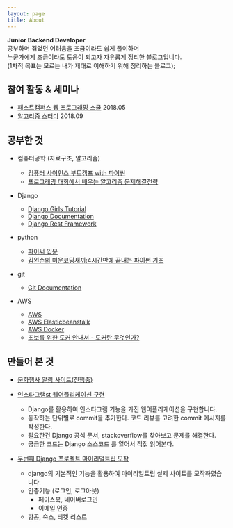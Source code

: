 ```yaml
---
layout: page
title: About
---
```


<p class="message">
  <b>Junior Backend Developer</b><br>
  공부하며 겪었던 어려움을 조금이라도 쉽게 풀이하며<br>
  누군가에게 조금이라도 도움이 되고자 자유롭게 정리한 블로그입니다.<br>
  (1차적 목표는 모르는 내가 제대로 이해하기 위해 정리하는 블로그);<br>
</p>


## 참여 활동 & 세미나


- [패스트캠퍼스 웹 프로그래밍 스쿨](http://blog.pycon.kr/2017/12/27/python-seminar/) 2018.05
- [알고리즘 스터디](http://) 2018.09

## 공부한 것


- 컴퓨터공학 (자료구조, 알고리즘)
    - [컴퓨터 사이언스 부트캠프 with 파이썬](https://thebook.io/006950/)
    - [프로그래밍 대회에서 배우는 알고리즘 문제해결전략](http://book.algospot.com/)


- Django
  - [Django Girls Tutorial](https://tutorial.djangogirls.org/ko/)
  - [Django Documentation](https://docs.djangoproject.com/ko/2.1/intro/tutorial01/)
  - [Django Rest Framework](http://www.django-rest-framework.org/)


- python
	- [파이써 입문](https://programmers.co.kr/learn/courses/2)
  - [김왼손의 미운코딩새끼:4시간만에 끝내는 파이썬 기초](https://programmers.co.kr/learn/courses/29)


- git
    - [Git Documentation](https://git-scm.com/)


- AWS
  - [AWS](https://aws.amazon.com/ko/)
  - [AWS Elasticbeanstalk](https://docs.aws.amazon.com/ko_kr/elasticbeanstalk/latest/dg/Welcome.html)
  - [AWS Docker](https://aws.amazon.com/ko/docker/?sc_channel=PS&sc_campaign=acquisition_KR&sc_publisher=google&sc_medium=english_docker_b&sc_content=docker_general_e&sc_detail=aws%20docker&sc_category=docker&sc_segment=161189699917&sc_matchtype=e&sc_country=KR&s_kwcid=AL!4422!3!161189699917!e!!g!!aws%20docker&ef_id=WtAUTAAAAYGJ47gw:20180905053429:s)
  - [초보를 위한 도커 안내서 - 도커란 무엇인가?](https://subicura.com/2017/01/19/docker-guide-for-beginners-1.html)

## 만들어 본 것

- [문화행사 알림 사이트(진행중)](https://github.com/zehye/mini-project)


- [인스타그램st 웹어플리케이션 구현](https://github.com/zehye/pro-insta)
  - Django를 활용하여 인스타그램 기능을 가진 웹어플리케이션을 구현합니다.
  - 동작하는 단위별로 commit을 추가한다. 코드 리뷰를 고려한 commit 메시지를 작성한다.
  - 필요한건 Django 공식 문서, stackoverflow를 찾아보고 문제를 해결한다.
  - 궁금한 코드는 Django 소스코드 를 열어서 직접 읽어본다.


- [두번째 Django 프로젝트 마이리얼트립 모작](https://github.com/MRTOrganization/MyRealTrip_backend)
    - django의 기본적인 기능을 활용하여 마이리얼트립 실제 사이트를 모작하였습니다.
    - 인증기능 (로그인, 로그아웃)
      - 페이스북, 네이버로그인
      - 이메일 인증
    - 항공, 숙소, 티켓 리스트
